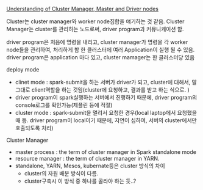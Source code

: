 [Understanding of Cluster Manager, Master and Driver nodes](https://stackoverflow.com/a/40560068/4352506)


Cluster는 cluster manager와 worker node집합을 얘기하는 것 같음.
Cluster Manager는 cluster를 관리하는 노드로써, driver program과 커뮤니케이션 함.

driver program은 처음에 명령을 내리고,
cluster manager가 명령을 각 worker node들을 관리하여, 처리하게 함
한 클러스터에 여러 Application이 실행 될 수 있음. driver program은 application 마다 있고, cluster mamager는 한 클러스터당 있음

deploy mode
- clinet mode : spark-submit을 하는 서버가 driver가 되고, cluster에 대해서, 말그대로 client역할을 하는 것임(cluster에 요청하고, 결과를 받고 하는 식으로. )
- driver program이 spark실행하는 서버에서 진행하기 때문에, driver program의 console로그를 확인가능(제플린 등에 적절)
- cluster mode : spark-submit을 멀리서 요청한 경우(local laptop에서 요청했을 때 등. driver program이 local이기 때문에, 지연이 심하여, 서버의 cluster에서만 호출되도록 처리)


Cluster Manager
- master process : the term of cluster manager in Spark standalone mode
- resource manager : the term of cluster manager in YARN.
- standalone, YARN, Mesos, kubernate등은 cluster 방식의 차이
    - cluster의 자원 배분 방식이 다름.
    - cluster구축시 이 방식 중 하나를 골라야 하는 듯..?


